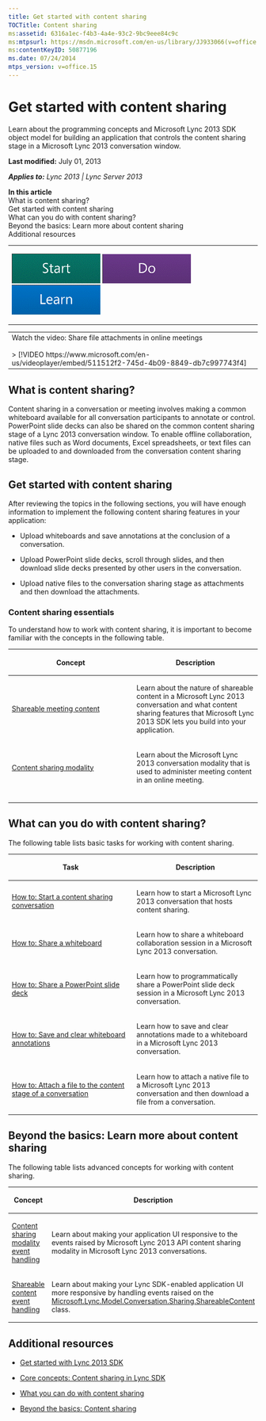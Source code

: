 ```yaml
---
title: Get started with content sharing
TOCTitle: Content sharing
ms:assetid: 6316a1ec-f4b3-4a4e-93c2-9bc9eee84c9c
ms:mtpsurl: https://msdn.microsoft.com/en-us/library/JJ933066(v=office.15)
ms:contentKeyID: 50877196
ms.date: 07/24/2014
mtps_version: v=office.15
---
```


# Get started with content sharing

Learn about the programming concepts and Microsoft Lync 2013 SDK object model for building an application that controls the content sharing stage in a Microsoft Lync 2013 conversation window.

**Last modified:** July 01, 2013

***Applies to:** Lync 2013 | Lync Server 2013*

**In this article**  
What is content sharing?  
Get started with content sharing  
What can you do with content sharing?  
Beyond the basics: Learn more about content sharing  
Additional resources  

<table>
<colgroup>
<col style="width: 100%" />
</colgroup>
<tbody>
<tr class="odd">
<td><p><a href="get-started-with-content-sharing.md" class="uri"><img src="images/JJ933215.mod_icon_getstartbox(Office.15).gif"/></a>   <a href="get-started-with-content-sharing.md" class="uri"><img src="images/JJ933215.mod_icon_dobox(Office.15).gif"/></a>   <a href="get-started-with-content-sharing.md" class="uri"><img src="images/JJ933215.mod_icon_startbox(Office.15).gif"/></a></p></td>
</tr>
</tbody>
</table>

<table>
<colgroup>
<col style="width: 100%" />
</colgroup>
<tbody>
<tr class="odd">
<td><div class="caption">
Watch the video: Share file attachments in online meetings
</div>
<br />
&gt; [!VIDEO https://www.microsoft.com/en-us/videoplayer/embed/511512f2-745d-4b09-8849-db7c997743f4]</td>
</tr>
</tbody>
</table>

## What is content sharing?

Content sharing in a conversation or meeting involves making a common whiteboard available for all conversation participants to annotate or control. PowerPoint slide decks can also be shared on the common content sharing stage of a Lync 2013 conversation window. To enable offline collaboration, native files such as Word documents, Excel spreadsheets, or text files can be uploaded to and downloaded from the conversation content sharing stage.

## Get started with content sharing

After reviewing the topics in the following sections, you will have enough information to implement the following content sharing features in your application:

  - Upload whiteboards and save annotations at the conclusion of a conversation.

  - Upload PowerPoint slide decks, scroll through slides, and then download slide decks presented by other users in the conversation.

  - Upload native files to the conversation sharing stage as attachments and then download the attachments.

### Content sharing essentials

To understand how to work with content sharing, it is important to become familiar with the concepts in the following table.

<table>
<colgroup>
<col style="width: 50%" />
<col style="width: 50%" />
</colgroup>
<thead>
<tr class="header">
<th><p>Concept</p></th>
<th><p>Description</p></th>
</tr>
</thead>
<tbody>
<tr class="odd">
<td><p><a href="shareable-meeting-content.md">Shareable meeting content</a></p></td>
<td><p>Learn about the nature of shareable content in a Microsoft Lync 2013 conversation and what content sharing features that Microsoft Lync 2013 SDK lets you build into your application.</p></td>
</tr>
<tr class="even">
<td><p><a href="content-sharing-modality.md">Content sharing modality</a></p></td>
<td><p>Learn about the Microsoft Lync 2013 conversation modality that is used to administer meeting content in an online meeting.</p></td>
</tr>
<tr class="odd">
<td><p></p></td>
<td><p></p></td>
</tr>
</tbody>
</table>

## What can you do with content sharing?

The following table lists basic tasks for working with content sharing.

<table>
<colgroup>
<col style="width: 50%" />
<col style="width: 50%" />
</colgroup>
<thead>
<tr class="header">
<th><p>Task</p></th>
<th><p>Description</p></th>
</tr>
</thead>
<tbody>
<tr class="odd">
<td><p><a href="how-to-start-a-content-sharing-conversation.md">How to: Start a content sharing conversation</a></p></td>
<td><p>Learn how to start a Microsoft Lync 2013 conversation that hosts content sharing.</p></td>
</tr>
<tr class="even">
<td><p><a href="how-to-share-a-whiteboard.md">How to: Share a whiteboard</a></p></td>
<td><p>Learn how to share a whiteboard collaboration session in a Microsoft Lync 2013 conversation.</p></td>
</tr>
<tr class="odd">
<td><p><a href="how-to-share-a-powerpoint-slide-deck.md">How to: Share a PowerPoint slide deck</a></p></td>
<td><p>Learn how to programmatically share a PowerPoint slide deck session in a Microsoft Lync 2013 conversation.</p></td>
</tr>
<tr class="even">
<td><p><a href="how-to-save-and-clear-whiteboard-annotations.md">How to: Save and clear whiteboard annotations</a></p></td>
<td><p>Learn how to save and clear annotations made to a whiteboard in a Microsoft Lync 2013 conversation.</p></td>
</tr>
<tr class="odd">
<td><p><a href="how-to-attach-a-file-to-the-content-stage-of-a-conversation.md">How to: Attach a file to the content stage of a conversation</a></p></td>
<td><p>Learn how to attach a native file to a Microsoft Lync 2013 conversation and then download a file from a conversation.</p></td>
</tr>
</tbody>
</table>

## Beyond the basics: Learn more about content sharing

The following table lists advanced concepts for working with content sharing.

<table>
<colgroup>
<col style="width: 50%" />
<col style="width: 50%" />
</colgroup>
<thead>
<tr class="header">
<th><p>Concept</p></th>
<th><p>Description</p></th>
</tr>
</thead>
<tbody>
<tr class="odd">
<td><p><a href="content-sharing-modality-event-handling.md">Content sharing modality event handling</a></p></td>
<td><p>Learn about making your application UI responsive to the events raised by Microsoft Lync 2013 API content sharing modality in Microsoft Lync 2013 conversations.</p></td>
</tr>
<tr class="even">
<td><p><a href="shareable-content-event-handling.md">Shareable content event handling</a></p></td>
<td><p>Learn about making your Lync SDK-enabled application UI more responsive by handling events raised on the <a href="https://msdn.microsoft.com/en-us/library/jj277217(v=office.15)">Microsoft.Lync.Model.Conversation.Sharing.ShareableContent</a> class.</p></td>
</tr>
</tbody>
</table>

## Additional resources

  - [Get started with Lync 2013 SDK](get-started-with-lync-2013-sdk.md)

  - [Core concepts: Content sharing in Lync SDK](core-concepts-content-sharing-in-lync-sdk.md)

  - [What you can do with content sharing](what-you-can-do-with-content-sharing.md)

  - [Beyond the basics: Content sharing](beyond-the-basics-content-sharing.md)

